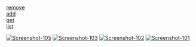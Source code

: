 <a href="https://ibb.co/LCNzBHR" rel="noopener noreferrer nofollow">remove</a><br>
<a href="https://ibb.co/6HkHLJL" rel="noopener noreferrer nofollow">add</a><br>
<a href="https://ibb.co/dpQmfcR" rel="noopener noreferrer nofollow">get</a><br>
<a href="https://ibb.co/6DspWNZ" rel="noopener noreferrer nofollow">list</a><br>

<a href="https://ibb.co/LCNzBHR" rel="noopener noreferrer nofollow"><img src="https://i.ibb.co/hKYRrw9/Screenshot-105.png" alt="Screenshot-105" border="0"></a>
<a href="https://ibb.co/6HkHLJL" rel="noopener noreferrer nofollow"><img src="https://i.ibb.co/pfSf5r5/Screenshot-103.png" alt="Screenshot-103" border="0"></a>
<a href="https://ibb.co/dpQmfcR" rel="noopener noreferrer nofollow"><img src="https://i.ibb.co/GMVHdJq/Screenshot-102.png" alt="Screenshot-102" border="0"></a>
<a href="https://ibb.co/6DspWNZ" rel="noopener noreferrer nofollow"><img src="https://i.ibb.co/vLzrjDB/Screenshot-101.png" alt="Screenshot-101" border="0"></a>
